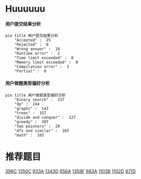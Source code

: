 # Huuuuuu

<!-- tabs:start -->



#### **用户提交结果分析**

```mermaid
pie title 用户提交结果分析
    "Accepted" :  25
    "Rejected" :  0
    "Wrong answer" :  18
    "Runtime error" :  2
    "Time limit exceeded" :  0
    "Memory limit exceeded" :  0
    "Compilation error" :  3
    "Partial" :  0
```

#### **用户做题类型偏好分析**

```mermaid
pie title 用户做题类型偏好分析
    "binary search" :  137
    "dp" :  244
    "graphs" :  143
    "trees" :  157
    "divide and conquer" :  127
    "greedy" :  307
    "two pointers" :  29
    "dfs and similar" :  103
    "math" :  103
```



<!-- tabs:end -->
# 推荐题目
[396C](https://codeforces.com/contest/396/problem/C)
[1350C](https://codeforces.com/contest/1350/problem/C)
[933A](https://codeforces.com/contest/933/problem/A)
[1343D](https://codeforces.com/contest/1343/problem/D)
[656A](https://codeforces.com/contest/656/problem/A)
[1358F](https://codeforces.com/contest/1358/problem/F)
[683A](https://codeforces.com/contest/683/problem/A)
[1103B](https://codeforces.com/contest/1103/problem/B)
[1102D](https://codeforces.com/contest/1102/problem/D)
[871D](https://codeforces.com/contest/871/problem/D)
